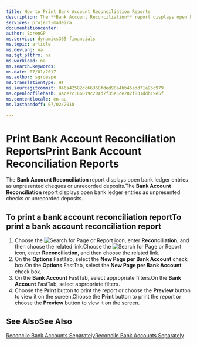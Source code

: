 ```yaml
---
title: How to Print Bank Account Reconciliation Reports
description: The **Bank Account Reconciliation** report displays open bank ledger entries as unpresented cheques or unrecorded deposits.
services: project-madeira
documentationcenter: 
author: SorenGP
ms.service: dynamics365-financials
ms.topic: article
ms.devlang: na
ms.tgt_pltfrm: na
ms.workload: na
ms.search.keywords: 
ms.date: 07/01/2017
ms.author: sgroespe
ms.translationtype: HT
ms.sourcegitcommit: 046a42582dc66368fded90a4bb45add71a95d979
ms.openlocfilehash: 4ace7c166019c204d7f35e5ce282f831ddb19e5f
ms.contentlocale: en-au
ms.lasthandoff: 07/02/2018

---
```

# <a name="print-bank-account-reconciliation-reports"></a><span data-ttu-id="8b9e0-103">Print Bank Account Reconciliation Reports</span><span class="sxs-lookup"><span data-stu-id="8b9e0-103">Print Bank Account Reconciliation Reports</span></span>
<span data-ttu-id="8b9e0-104">The **Bank Account Reconciliation** report displays open bank ledger entries as unpresented cheques or unrecorded deposits.</span><span class="sxs-lookup"><span data-stu-id="8b9e0-104">The **Bank Account Reconciliation** report displays open bank ledger entries as unpresented checks or unrecorded deposits.</span></span>  

## <a name="to-print-a-bank-account-reconciliation-report"></a><span data-ttu-id="8b9e0-105">To print a bank account reconciliation report</span><span class="sxs-lookup"><span data-stu-id="8b9e0-105">To print a bank account reconciliation report</span></span>  

1.  <span data-ttu-id="8b9e0-106">Choose the ![Search for Page or Report](../../media/ui-search/search_small.png "Search for Page or Report icon") icon, enter **Reconciliation**, and then choose the related link.</span><span class="sxs-lookup"><span data-stu-id="8b9e0-106">Choose the ![Search for Page or Report](../../media/ui-search/search_small.png "Search for Page or Report icon") icon, enter **Reconciliation**, and then choose the related link.</span></span>  
2.  <span data-ttu-id="8b9e0-107">On the **Options** FastTab, select the **New Page per Bank Account** check box.</span><span class="sxs-lookup"><span data-stu-id="8b9e0-107">On the **Options** FastTab, select the **New Page per Bank Account** check box.</span></span>  
3.  <span data-ttu-id="8b9e0-108">On the **Bank Account** FastTab, select appropriate filters.</span><span class="sxs-lookup"><span data-stu-id="8b9e0-108">On the **Bank Account** FastTab, select appropriate filters.</span></span>  
4.  <span data-ttu-id="8b9e0-109">Choose the **Print** button to print the report or choose the **Preview** button to view it on the screen.</span><span class="sxs-lookup"><span data-stu-id="8b9e0-109">Choose the **Print** button to print the report or choose the **Preview** button to view it on the screen.</span></span>  

## <a name="see-also"></a><span data-ttu-id="8b9e0-110">See Also</span><span class="sxs-lookup"><span data-stu-id="8b9e0-110">See Also</span></span>  
[<span data-ttu-id="8b9e0-111">Reconcile Bank Accounts Separately</span><span class="sxs-lookup"><span data-stu-id="8b9e0-111">Reconcile Bank Accounts Separately</span></span>](../../bank-how-reconcile-bank-accounts-separately.md)

